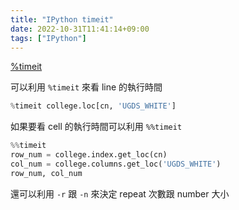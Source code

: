 ```yaml
---
title: "IPython timeit"
date: 2022-10-31T11:41:14+09:00
tags: ["IPython"]
---
```

[%timeit](https://ipython.readthedocs.io/en/stable/interactive/magics.html#magic-timeit)

可以利用 `%timeit` 來看 line 的執行時間

```python
%timeit college.loc[cn, 'UGDS_WHITE']
```

如果要看 cell 的執行時間可以利用 `%%timeit`

```python
%%timeit
row_num = college.index.get_loc(cn)
col_num = college.columns.get_loc('UGDS_WHITE')
row_num, col_num
```

還可以利用 `-r` 跟 `-n` 來決定 repeat 次數跟 number 大小
